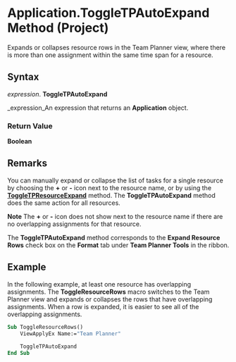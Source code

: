 
# Application.ToggleTPAutoExpand Method (Project)

Expands or collapses resource rows in the Team Planner view, where there is more than one assignment within the same time span for a resource.


## Syntax

 _expression_. **ToggleTPAutoExpand**

 _expression_An expression that returns an  **Application** object.


### Return Value

 **Boolean**


## Remarks

You can manually expand or collapse the list of tasks for a single resource by choosing the  **+** or **-** icon next to the resource name, or by using the **[ToggleTPResourceExpand](a4e39a14-3ba7-25b0-470e-a49c5586d490.md)** method. The **ToggleTPAutoExpand** method does the same action for all resources.


 **Note**  The  **+** or **-** icon does not show next to the resource name if there are no overlapping assignments for that resource.

The  **ToggleTPAutoExpand** method corresponds to the **Expand Resource Rows** check box on the **Format** tab under **Team Planner Tools** in the ribbon.


## Example

In the following example, at least one resource has overlapping assignments. The  **ToggleResourceRows** macro switches to the Team Planner view and expands or collapses the rows that have overlapping assignments. When a row is expanded, it is easier to see all of the overlapping assignments.


```vb
Sub ToggleResourceRows() 
    ViewApplyEx Name:="Team Planner" 
 
    ToggleTPAutoExpand 
End Sub

```

